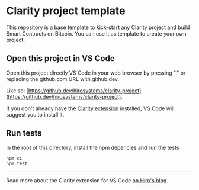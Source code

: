 # Clarity project template

This repository is a base template to kick-start any Clarity project and build Smart Contracts on Bitcoin.
You can use it as template to create your own project.

## Open this project in VS Code

Open this project directly VS Code in your web browser by pressing "." or replacing the github.com URL with github.dev.

Like so: [https://github.dev/hirosystems/clarity-project](https://github.dev/hirosystems/clarity-project).

If you don't already have the [Clarity extension](https://marketplace.visualstudio.com/items?itemName=HiroSystems.clarity-lsp) installed, VS Code will suggest you to install it.

## Run tests

In the root of this directory, install the npm depencies and run the tests
```sh
npm ci
npm test

```

---

Read more about the Clarity extension for VS Code [on Hiro's blog](https://www.hiro.so/blog/write-clarity-smart-contracts-with-zero-installations-how-we-built-an-in-browser-language-server-using-wasm).
